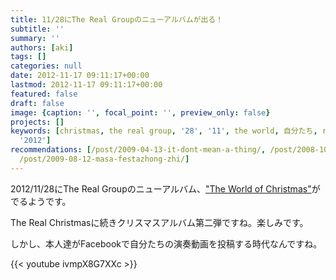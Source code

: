 ```yaml
---
title: 11/28にThe Real Groupのニューアルバムが出る！
subtitle: ''
summary: ''
authors: [aki]
tags: []
categories: null
date: 2012-11-17 09:11:17+00:00
lastmod: 2012-11-17 09:11:17+00:00
featured: false
draft: false
image: {caption: '', focal_point: '', preview_only: false}
projects: []
keywords: [christmas, the real group, '28', '11', the world, 自分たち, real, 本人, facebook,
  '2012']
recommendations: [/post/2009-04-13-it-dont-mean-a-thing/, /post/2008-10-30-a-cappella-dot-comkarazhu-wen-nopin-gajie-ita/,
  /post/2009-08-12-masa-festazhong-zhi/]
---
```

2012/11/28にThe Real Groupのニューアルバム、["The World of Christmas"](http://www.amazon.co.jp/dp/B009OALBF0 "11/28にThe Real Groupのニューアルバムが出る！")がでるようです。

The Real Christmasに続きクリスマスアルバム第二弾ですね。楽しみです。

しかし、本人達がFacebookで自分たちの演奏動画を投稿する時代なんですね。

{{< youtube ivmpX8G7XXc >}}


